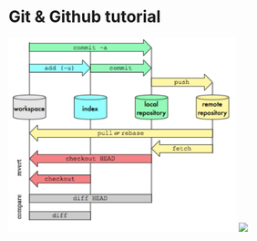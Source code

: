 # Git & Github tutorial

<img src="https://raw.githubusercontent.com/chingchen1018/github_tutorial/main/figs/github_flow.png" width="400">
<img src="http://git-scm.com/figures/18333fig0201-tn.png" width="400">
